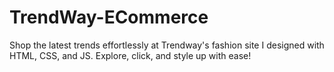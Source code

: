 # TrendWay-ECommerce
Shop the latest trends effortlessly at Trendway's fashion site I designed with HTML, CSS, and JS. Explore, click, and style up with ease!
